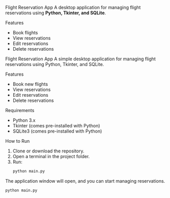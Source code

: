 Flight Reservation App
A desktop application for managing flight reservations using **Python, Tkinter, and SQLite**.

Features
- Book flights
- View reservations
- Edit reservations
- Delete reservations

Flight Reservation App
A simple desktop application for managing flight reservations using Python, Tkinter, and SQLite.

Features
- Book new flights
- View reservations
- Edit reservations
- Delete reservations

Requirements
- Python 3.x
- Tkinter (comes pre-installed with Python)
- SQLite3 (comes pre-installed with Python)

How to Run
1. Clone or download the repository.
2. Open a terminal in the project folder.
3. Run:
    ```bash
   python main.py

The application window will open, and you can start managing reservations.
   ```bash
   python main.py
